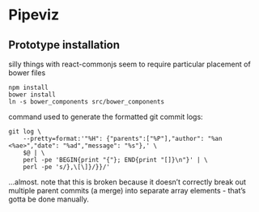 # Pipeviz

## Prototype installation

silly things with react-commonjs seem to require particular placement of bower files

```
npm install
bower install
ln -s bower_components src/bower_components
```

command used to generate the formatted git commit logs:

```
git log \
    --pretty=format:'"%H": {"parents":["%P"],"author": "%an <%ae>","date": "%ad","message": "%s"},' \
    $@ | \
    perl -pe 'BEGIN{print "{"}; END{print "[]}\n"}' | \
    perl -pe 's/},\[\]}/}}/'
```

...almost. note that this is broken because it doesn’t correctly break out multiple parent commits (a merge) into separate array elements - that’s gotta be done manually.
